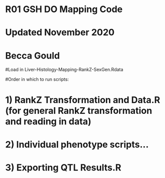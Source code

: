 # R01 GSH DO Mapping Code 
# Updated November 2020
# Becca Gould 

#Load in Liver-Histology-Mapping-RankZ-SexGen.Rdata

#Order in which to run scripts:

# 1) RankZ Transformation and Data.R (for general RankZ transformation and reading in data)
# 2) Individual phenotype scripts...
# 3) Exporting QTL Results.R


